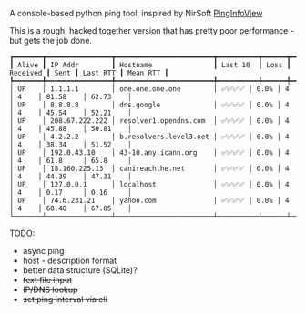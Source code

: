 A console-based python ping tool, inspired by NirSoft [PingInfoView](https://www.nirsoft.net/utils/multiple_ping_tool.html)


This is a rough, hacked together version that has pretty poor performance - but gets the job done. 


```
┏━━━━━━━┳━━━━━━━━━━━━━━━━┳━━━━━━━━━━━━━━━━━━━━━━━━┳━━━━━━━━━━┳━━━━━━┳━━━━━━━━━━┳━━━━━━┳━━━━━━━━━━┳━━━━━━━━━━┓
┃ Alive ┃ IP Addr        ┃ Hostname               ┃ Last 10  ┃ Loss ┃ Received ┃ Sent ┃ Last RTT ┃ Mean RTT ┃
┡━━━━━━━╇━━━━━━━━━━━━━━━━╇━━━━━━━━━━━━━━━━━━━━━━━━╇━━━━━━━━━━╇━━━━━━╇━━━━━━━━━━╇━━━━━━╇━━━━━━━━━━╇━━━━━━━━━━┩
│ UP    │ 1.1.1.1        │ one.one.one.one        │ ✅✅✅✅ │ 0.0% │ 4        │ 4    │ 81.58    │ 62.73    │
│ UP    │ 8.8.8.8        │ dns.google             │ ✅✅✅✅ │ 0.0% │ 4        │ 4    │ 45.54    │ 52.21    │
│ UP    │ 208.67.222.222 │ resolver1.opendns.com  │ ✅✅✅✅ │ 0.0% │ 4        │ 4    │ 45.88    │ 50.81    │
│ UP    │ 4.2.2.2        │ b.resolvers.level3.net │ ✅✅✅✅ │ 0.0% │ 4        │ 4    │ 38.34    │ 51.52    │
│ UP    │ 192.0.43.10    │ 43-10.any.icann.org    │ ✅✅✅✅ │ 0.0% │ 4        │ 4    │ 61.8     │ 65.8     │
│ UP    │ 18.160.225.13  │ canireachthe.net       │ ✅✅✅✅ │ 0.0% │ 4        │ 4    │ 44.39    │ 47.31    │
│ UP    │ 127.0.0.1      │ localhost              │ ✅✅✅✅ │ 0.0% │ 4        │ 4    │ 0.17     │ 0.16     │
│ UP    │ 74.6.231.21    │ yahoo.com              │ ✅✅✅✅ │ 0.0% │ 4        │ 4    │ 60.48    │ 67.85    │
└───────┴────────────────┴────────────────────────┴──────────┴──────┴──────────┴──────┴──────────┴──────────┘
```

TODO: 
- async ping
- host - description format 
- better data structure (SQLite)?
- ~~text file input~~
- ~~IP/DNS lookup~~
- ~~set ping interval via cli~~
